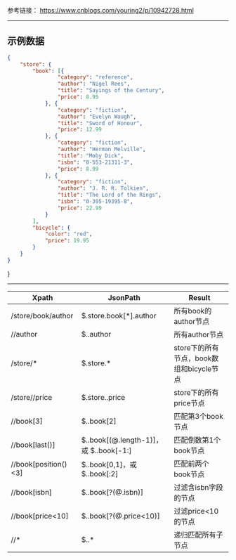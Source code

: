 参考链接：
https://www.cnblogs.com/youring2/p/10942728.html

---
## 示例数据
```json
{
	"store": {
		"book": [{
				"category": "reference",
				"author": "Nigel Rees",
				"title": "Sayings of the Century",
				"price": 8.95
			}, {
				"category": "fiction",
				"author": "Evelyn Waugh",
				"title": "Sword of Honour",
				"price": 12.99
			}, {
				"category": "fiction",
				"author": "Herman Melville",
				"title": "Moby Dick",
				"isbn": "0-553-21311-3",
				"price": 8.99
			}, {
				"category": "fiction",
				"author": "J. R. R. Tolkien",
				"title": "The Lord of the Rings",
				"isbn": "0-395-19395-8",
				"price": 22.99
			}
		],
		"bicycle": {
			"color": "red",
			"price": 19.95
		}
	}
}
```
}


---
|Xpath  | JsonPath | Result |
|---|---|---|
|/store/book/author|$.store.book[*].author|所有book的author节点|
|//author| $..author	|所有author节点|
|/store/* |	$.store.*	|store下的所有节点，book数组和bicycle节点|
|/store//price	|$.store..price|	store下的所有price节点|
|//book[3]|	$..book[2]|	匹配第3个book节点|
|//book[last()]|	$..book[(@.length-1)]，或 $..book[-1:]	|匹配倒数第1个book节点
|//book[position()<3]|	$..book[0,1]，或 $..book[:2]	|匹配前两个book节点|
|//book[isbn]|	$..book[?(@.isbn)]	|过滤含isbn字段的节点|
|//book[price<10]|	$..book[?(@.price<10)]	|过滤price<10的节点|
|//*	|$..*	|递归匹配所有子节点|
